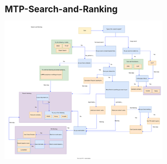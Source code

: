# MTP-Search-and-Ranking

 ![colab/image/search and ranking.svg](https://github.com/csekankan/MTP-Search-and-Ranking/blob/main/colab/image/search%20and%20ranking.svg)

